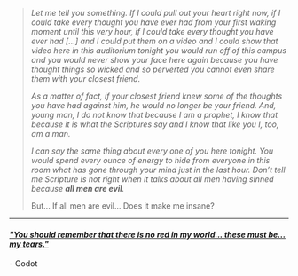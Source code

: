 > _Let me tell you something. If I could pull out your heart right now, if I could take every thought you have ever had from your first waking moment until this very hour, if I could take every thought you have ever had [...] and I could put them on a video and I could show that video here in this auditorium tonight you would run off of this campus and you would never show your face here again because you have thought things so wicked and so perverted you cannot even share them with your closest friend._
> 
> _As a matter of fact, if your closest friend knew some of the thoughts you have had against him, he would no longer be your friend. And, young man, I do not know that because I am a prophet, I know that because it is what the Scriptures say and I know that like you I, too, am a man._
>
> _I can say the same thing about every one of you here tonight. You would spend every ounce of energy to hide from everyone in this room what has gone through your mind just in the last hour. Don’t tell me Scripture is not right when it talks about all men having sinned because **all men are evil**._
>
> But... If all men are evil... Does it make me insane?

----

#### [_"You should remember that there is no red in my world... these must be... my tears."_](https://www.youtube.com/watch?v=RlM9yTUsfUw)
\- Godot
